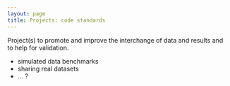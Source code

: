 ```yaml
---
layout: page
title: Projects: code standards
---
```


Project(s) to promote and improve the interchange of data and results and to help for validation.

* simulated data benchmarks
* sharing real datasets
* ... ?
 
